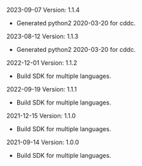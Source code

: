 2023-09-07 Version: 1.1.4
- Generated python2 2020-03-20 for cddc.

2023-08-12 Version: 1.1.3
- Generated python2 2020-03-20 for cddc.

2022-12-01 Version: 1.1.2
- Build SDK for multiple languages.

2022-09-19 Version: 1.1.1
- Build SDK for multiple languages.

2021-12-15 Version: 1.1.0
- Build SDK for multiple languages.

2021-09-14 Version: 1.0.0
- Build SDK for multiple languages.

